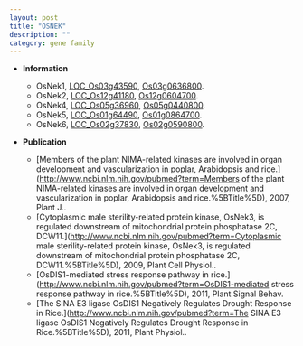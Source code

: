 ```yaml
---
layout: post
title: "OSNEK"
description: ""
category: gene family
---
```


* **Information**  
    + OsNek1, [LOC_Os03g43590](http://rice.uga.edu/cgi-bin/ORF_infopage.cgi?orf=LOC_Os03g43590), [Os03g0636800](https://rapdb.dna.affrc.go.jp/locus/?name=Os03g0636800).
    + OsNek2, [LOC_Os12g41180](http://rice.uga.edu/cgi-bin/ORF_infopage.cgi?orf=LOC_Os12g41180), [Os12g0604700](https://rapdb.dna.affrc.go.jp/locus/?name=Os12g0604700).
    + OsNek4, [LOC_Os05g36960](http://rice.uga.edu/cgi-bin/ORF_infopage.cgi?orf=LOC_Os05g36960), [Os05g0440800](https://rapdb.dna.affrc.go.jp/locus/?name=Os05g0440800).
    + OsNek5, [LOC_Os01g64490](http://rice.uga.edu/cgi-bin/ORF_infopage.cgi?orf=LOC_Os01g64490), [Os01g0864700](https://rapdb.dna.affrc.go.jp/locus/?name=Os01g0864700).
    + OsNek6, [LOC_Os02g37830](http://rice.uga.edu/cgi-bin/ORF_infopage.cgi?orf=LOC_Os02g37830), [Os02g0590800](https://rapdb.dna.affrc.go.jp/locus/?name=Os02g0590800).

* **Publication**  
    + [Members of the plant NIMA-related kinases are involved in organ development and vascularization in poplar, Arabidopsis and rice.](http://www.ncbi.nlm.nih.gov/pubmed?term=Members of the plant NIMA-related kinases are involved in organ development and vascularization in poplar, Arabidopsis and rice.%5BTitle%5D), 2007, Plant J..
    + [Cytoplasmic male sterility-related protein kinase, OsNek3, is regulated downstream of mitochondrial protein phosphatase 2C, DCW11.](http://www.ncbi.nlm.nih.gov/pubmed?term=Cytoplasmic male sterility-related protein kinase, OsNek3, is regulated downstream of mitochondrial protein phosphatase 2C, DCW11.%5BTitle%5D), 2009, Plant Cell Physiol..
    + [OsDIS1-mediated stress response pathway in rice.](http://www.ncbi.nlm.nih.gov/pubmed?term=OsDIS1-mediated stress response pathway in rice.%5BTitle%5D), 2011, Plant Signal Behav.
    + [The SINA E3 ligase OsDIS1 Negatively Regulates Drought Response in Rice.](http://www.ncbi.nlm.nih.gov/pubmed?term=The SINA E3 ligase OsDIS1 Negatively Regulates Drought Response in Rice.%5BTitle%5D), 2011, Plant Physiol..


